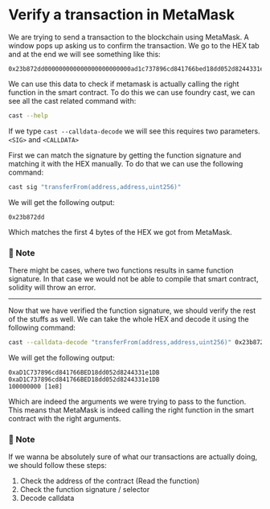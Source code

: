# Verify a transaction in MetaMask

We are trying to send a transaction to the blockchain using MetaMask. A window pops up asking us to confirm the transaction. We go to the HEX tab and at the end we will see something like this:
```
0x23b872dd000000000000000000000000ad1c737896cd841766bed18dd052d8244331e1db000000000000000000000000ad1c737896cd841766bed18dd052d8244331e1db0000000000000000000000000000000000000000000000000000000005f5e100
```

We can use this data to check if metamask is actually calling the right function in the smart contract. To do this we can use foundry cast, we can see all the cast related command with:
```bash
cast --help
```

If we type `cast --calldata-decode` we will see this requires two parameters. `<SIG>` and `<CALLDATA>`

First we can match the signature by getting the function signature and matching it with the HEX manually. To do that we can use the following command:
```bash
cast sig "transferFrom(address,address,uint256)"
```

We will get the following output:
```
0x23b872dd
```
Which matches the first 4 bytes of the HEX we got from MetaMask.

### 📝 Note
There might be cases, where two functions results in same function signature. In that case we would not be able to compile that smart contract, solidity will throw an error.

--------------

Now that we have verified the function signature, we should verify the rest of the stuffs as well. We can take the whole HEX and decode it using the following command:
```bash
cast --calldata-decode "transferFrom(address,address,uint256)" 0x23b872dd000000000000000000000000ad1c737896cd841766bed18dd052d8244331e1db000000000000000000000000ad1c737896cd841766bed18dd052d8244331e1db0000000000000000000000000000000000000000000000000000000005f5e100
```

We will get the following output:
```
0xaD1C737896cd841766BED18dd052d8244331e1DB
0xaD1C737896cd841766BED18dd052d8244331e1DB
100000000 [1e8]
```
Which are indeed the arguments we were trying to pass to the function. This means that MetaMask is indeed calling the right function in the smart contract with the right arguments.

### 📝 Note
If we wanna be absolutely sure of what our transactions are actually doing, we should follow these steps:
1. Check the address of the contract (Read the function)
2. Check the function signature / selector
3. Decode calldata